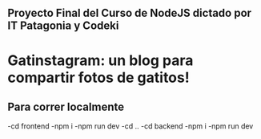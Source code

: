 ## Proyecto Final del Curso de NodeJS dictado por IT Patagonia y Codeki

# Gatinstagram: un blog para compartir fotos de gatitos!

## Para correr localmente
-cd frontend
-npm i
-npm run dev
-cd ..
-cd backend
-npm i
-npm run dev
